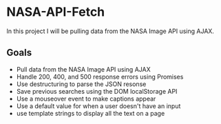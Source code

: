 # NASA-API-Fetch
In this project I will be pulling data from the NASA Image API using AJAX.

## Goals

- Pull data from the NASA Image API using AJAX
- Handle 200, 400, and 500 response errors using Promises
- Use destructuring to parse the JSON resonse
- Save previous searches using the DOM localStorage API
- Use a mouseover event to make captions appear
- Use a default value for when a user doesn't have an input
- use template strings to display all the text on a page